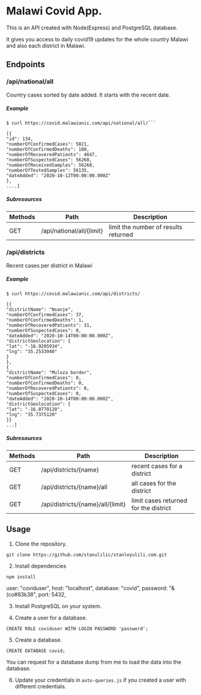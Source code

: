 # Malawi Covid App.

This is an API created with Node(Express) and PostgreSQL database.

It gives you access to daily covid19 updates for the whole country Malawi and also each district in Malawi.

## Endpoints

### /api/national/all

Country cases sorted by date added. It starts with the recent date.

##### Example

````
$ curl https://covid.malawianic.com/api/national/all/```
````

```
[{
"id": 134,
"numberOfConfirmedCases": 5821,
"numberOfConfirmedDeaths": 180,
"numberOfRecoveredPatients": 4647,
"numberOfSuspectedCases": 56268,
"numberOfReceivedSamples": 56268,
"numberOfTestedSamples": 56135,
"dateAdded": "2020-10-12T00:00:00.000Z"
},
....]
```

##### Subresources

| Methods | Path                      | Description                          |
| ------- | ------------------------- | ------------------------------------ |
| GET     | /api/national/all/{limit} | limit the number of results returned |

### /api/districts

Recent cases per district in Malawi

##### Example

```
$ curl https://covid.malawianic.com/api/districts/
```

```
[{
"districtName": "Nsanje",
"numberOfConfirmedCases": 37,
"numberOfConfirmedDeaths": 1,
"numberOfRecoveredPatients": 31,
"numberOfSuspectedCases": 0,
"dateAdded": "2020-10-14T00:00:00.000Z",
"districtGeolocation": {
"lat": "-16.9205934",
"lng": "35.2533040"
}
},
{
"districtName": "Muloza border",
"numberOfConfirmedCases": 0,
"numberOfConfirmedDeaths": 0,
"numberOfRecoveredPatients": 0,
"numberOfSuspectedCases": 0,
"dateAdded": "2020-10-14T00:00:00.000Z",
"districtGeolocation": {
"lat": "-16.0770120",
"lng": "35.7375120"
}}
...]

```

##### Subresources

| Methods | Path                              | Description                           |
| ------- | --------------------------------- | ------------------------------------- |
| GET     | /api/districts/{name}             | recent cases for a district           |
| GET     | /api/districts/{name}/all         | all cases for the district            |
| GET     | /api/districts/{name}/all/{limit} | limit cases returned for the district |

## Usage

1. Clone the repository.

```
git clone https://github.com/stanulilic/stanleyulili.com.git
```

2. Install dependencies

```
npm install
```

user: "coviduser",
host: "localhost",
database: "covid",
password: "&(co#83k38",
port: 5432,

3. Install PostgreSQL on your system.

4. Create a user for a database.

```
CREATE ROLE coviduser WITH LOGIN PASSWORD 'password';
```

5. Create a database.

```
CREATE DATABASE covid;
```

You can request for a database dump from me to load the data into the database.

6. Update your credentials in `auto-queries.js` if you created a user with different credentials.
